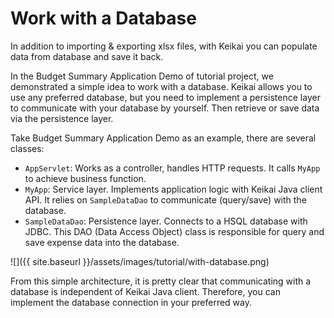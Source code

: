 # Work with a Database
In addition to importing & exporting xlsx files, with Keikai you can populate data from database and save it back.

In the Budget Summary Application Demo of tutorial project, we demonstrated a simple idea to work with a database. Keikai allows you to use any preferred database, but you need to implement a persistence layer to communicate with your database by yourself. Then retrieve or save data via the persistence layer.

Take Budget Summary Application Demo as an example, there are several classes:

* `AppServlet`: Works as a controller, handles HTTP requests. It calls `MyApp` to achieve business function.
* `MyApp`: Service layer. Implements application logic with Keikai Java client API. It relies on `SampleDataDao` to communicate (query/save) with the database.
* `SampleDataDao`: Persistence layer. Connects to a HSQL database with JDBC. This DAO (Data Access Object) class is responsible for query and save expense data into the database. 


![]({{ site.baseurl }}/assets/images/tutorial/with-database.png)

From this simple architecture, it is pretty clear that communicating with a database is independent of Keikai Java client. Therefore, you can implement the database connection in your preferred way.
